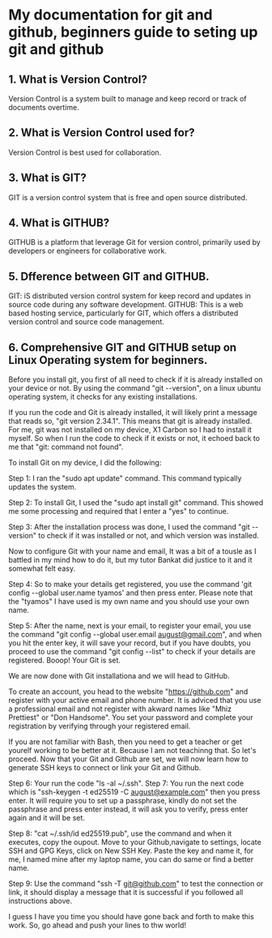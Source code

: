 # My documentation for git and github, beginners guide to seting up git and github


## 1. What is Version Control? 


Version Control is a system built to manage and keep record or track of documents overtime. 


## 2. What is Version Control used for? 

Version Control is best used for collaboration. 

## 3. What is GIT?

GIT is a version control system that is free and open source distributed. 

## 4. What is GITHUB? 

GITHUB is a platform that leverage Git for version control, primarily used by developers or engineers for collaborative work. 

## 5. Dfference between GIT and GITHUB. 
GIT: iS distributed version control system for keep record and updates in source code during any software development.
GITHUB: This is a web based hosting service, particularly for GIT, which offers a distributed version control and source code management. 

## 6. Comprehensive GIT and GITHUB setup on Linux Operating system for beginners. 

Before you install git, you first of all need to check if it is already installed on your device or not. By using the command "git --version", on a linux ubuntu operating system, it checks for any existing installations. 

If you run the code and Git is already installed, it will likely print a message that reads so, "git version 2.34.1". This means that git is already installed. For me, git was not installed on my device, X1 Carbon so I had to install it myself. So when I run the code to check if it exists or not, it echoed back to me that "git: command not found". 

To install Git on my device, I did the following:

Step 1: I ran the "sudo apt update" command. This command typically updates the system. 

Step 2: To install Git, I used the "sudo apt install git" command. This showed me some processing and required that I enter a "yes" to continue. 

Step 3: After the installation process was done, I used the command "git --version" to check if it was installed or not, and which version was installed.

Now to configure Git with your name and email, It was a bit of a tousle as I battled in my mind how to do it, but my tutor Bankat did justice to it and it somewhat felt easy. 

Step 4: So to make your details get registered, you use the command 'git config --global user.name tyamos' and then press enter. Please note that the "tyamos" I have used is my own name and you should use your own name. 

Step 5: After the name, next is your email, to register your email, you use the command "git config --global user.email august@gmail.com", and when you hit the enter key, it will save your record, but if you have doubts, you proceed to use the command "git config --list" to check if your details are registered. Booop! Your Git is set. 

We are now done with Git installationa and we will head to GitHub. 

To create an account, you head to the website  "https://github.com" and register with your active email and phone number. It is adviced that you use a professional email and not register with akward names like "Mhiz Prettiest" or "Don Handsome". You set your password and complete your registration by verifying through your registered email. 

If you are not familiar with Bash, then you need to get a teacher or get yourelf working to be better at it. Because I am not teachinng that. So let's proceed. Now that your Git and Github are set, we will now learn how to generate SSH keys to connect or link your Git and Github. 

Step 6: Your run the code "ls -al ~/.ssh".
Step 7: You run the next code which is "ssh-keygen -t ed25519 -C august@example.com" then you press enter. It will require you to set up a passphrase, kindly do not set the passphrase and press enter instead, it will ask you to verify, press enter again and it will be set. 

Step 8: "cat ~/.ssh/id ed25519.pub", use the command and when it executes, copy the oupout. Move to your Github,navigate to settings, locate SSH and GPG Keys, click on New SSH Key. Paste the key and name it, for me, I named mine after my laptop name, you can do same or find a better name. 

Step 9: Use the command "ssh -T git@github.com" to test the connection or link, it should display a message that it is successful if you followed all instructions above. 


I guess I have you time you should have gone back and forth to make this work. So, go ahead and push your lines to thw world! 

